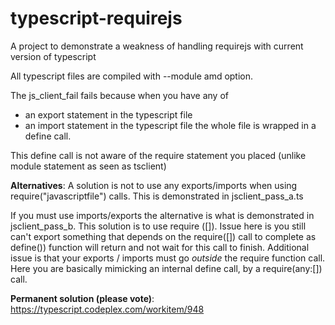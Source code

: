 typescript-requirejs
====================

A project to demonstrate a weakness of handling requirejs with current version of typescript

All typescript files are compiled with --module amd option.

The js_client_fail fails because when you have any of
- an export statement in the typescript file
- an import statement in the typescript file
the whole file is wrapped in a define call.

This define call is not aware of the require statement you placed (unlike module statement as seen as tsclient)

**Alternatives**:
A solution is not to use any exports/imports when using require("javascriptfile") calls.
This is demonstrated in jsclient_pass_a.ts

If you must use imports/exports the alternative is what is demonstrated in jsclient_pass_b. 
This solution is to use require ([]). 
Issue here is you still can't export something that depends on the require([]) call to complete as define()) function
will return and not wait for this call to finish.
Additional issue is that your exports / imports must go *outside* the require function call.
Here you are basically mimicking an internal define call, by a require(any:[]) call.


**Permanent solution (please vote)**: 
https://typescript.codeplex.com/workitem/948
